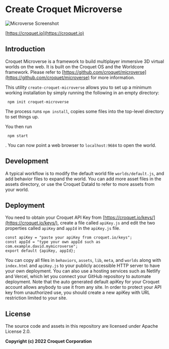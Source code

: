 # Create Croquet Microverse

![Microverse Screenshot](https://croquet.io/images/microversess.png)

[https://croquet.io](https://croquet.io)

## Introduction

Croquet Microverse is a framework to build multiplayer immersive 3D virtual worlds on the web. It is built on the Croquet OS and the Worldcore framework. Please refer to [https://github.com/croquet/microverse](https://github.com/croquet/microverse) for more information.

This utility `create-croquet-microverse` allows you to set up a minimum working installation by simply running the following in an empty directory:

     npm init croquet-microverse

The process runs `npm install`, copies some files into the top-level directory to set things up.

You then run

     npm start

. You can now point a web browser to `localhost:9684` to open the world.

## Development

A typical workflow is to modify the default world file `worlds/default.js`, and add behavior files to expand the world. You can add more asset files in the assets directory, or use the Croquet DataId to refer to more assets from your world.

## Deployment

You need to obtain your Croquet API Key from [https://croquet.io/keys/](https://croquet.io/keys/), create a file called `apiKey.js` and edit the two properties called `apiKey` and `appId` in the `apiKey.js` file.

```
const apiKey = "paste your apiKey from croquet.io/keys";
const appId = "type your own appId such as com.example.david.mymicroverse";
export default {apiKey, appId};
```

You can copy all files in `behaviors`, `assets`, `lib`, `meta`, and `worlds` along with `index.html` and `apiKey.js` to your publicly accessible HTTP server to have your own deployment. You can also use a hosting services such as Netlify and Vercel, which let you connect your GitHub repository to automate deployment. Note that the auto generated default apiKey for your Croquet account allows anybody to use it from any site.  In order to protect your API key from unauthorized use, you should create a new apiKey with URL restriction limited to your site.

## License

The source code and assets in this repository are licensed under Apache License 2.0.

**Copyright (c) 2022 Croquet Corporation**
